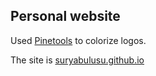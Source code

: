 ## Personal website

Used [Pinetools](https://pinetools.com/colorize-image) to colorize logos.

The site is [suryabulusu.github.io](suryabulusu.github.io)
